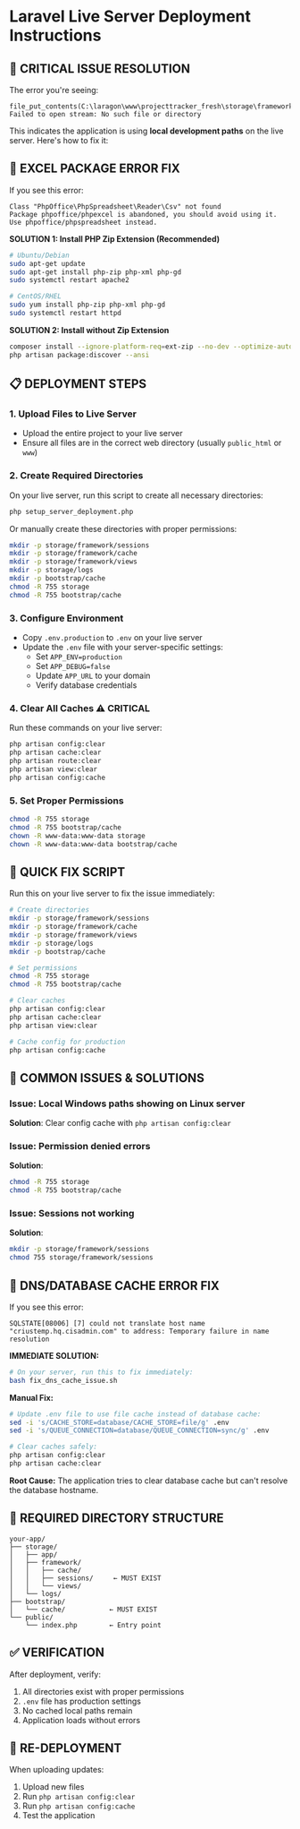 # Laravel Live Server Deployment Instructions

## 🚨 CRITICAL ISSUE RESOLUTION

The error you're seeing:
```
file_put_contents(C:\laragon\www\projecttracker_fresh\storage\framework/sessions/...): Failed to open stream: No such file or directory
```

This indicates the application is using **local development paths** on the live server. Here's how to fix it:

## 🚨 **EXCEL PACKAGE ERROR FIX**

If you see this error:
```
Class "PhpOffice\PhpSpreadsheet\Reader\Csv" not found
Package phpoffice/phpexcel is abandoned, you should avoid using it. Use phpoffice/phpspreadsheet instead.
```

**SOLUTION 1: Install PHP Zip Extension (Recommended)**
```bash
# Ubuntu/Debian
sudo apt-get update
sudo apt-get install php-zip php-xml php-gd
sudo systemctl restart apache2

# CentOS/RHEL
sudo yum install php-zip php-xml php-gd
sudo systemctl restart httpd
```

**SOLUTION 2: Install without Zip Extension**
```bash
composer install --ignore-platform-req=ext-zip --no-dev --optimize-autoloader
php artisan package:discover --ansi
```

## 📋 DEPLOYMENT STEPS

### 1. **Upload Files to Live Server**
- Upload the entire project to your live server
- Ensure all files are in the correct web directory (usually `public_html` or `www`)

### 2. **Create Required Directories**
On your live server, run this script to create all necessary directories:

```bash
php setup_server_deployment.php
```

Or manually create these directories with proper permissions:
```bash
mkdir -p storage/framework/sessions
mkdir -p storage/framework/cache
mkdir -p storage/framework/views
mkdir -p storage/logs
mkdir -p bootstrap/cache
chmod -R 755 storage
chmod -R 755 bootstrap/cache
```

### 3. **Configure Environment**
- Copy `.env.production` to `.env` on your live server
- Update the `.env` file with your server-specific settings:
  - Set `APP_ENV=production`
  - Set `APP_DEBUG=false`
  - Update `APP_URL` to your domain
  - Verify database credentials

### 4. **Clear All Caches** ⚠️ **CRITICAL**
Run these commands on your live server:
```bash
php artisan config:clear
php artisan cache:clear
php artisan route:clear
php artisan view:clear
php artisan config:cache
```

### 5. **Set Proper Permissions**
```bash
chmod -R 755 storage
chmod -R 755 bootstrap/cache
chown -R www-data:www-data storage
chown -R www-data:www-data bootstrap/cache
```

## 🔧 **QUICK FIX SCRIPT**

Run this on your live server to fix the issue immediately:

```bash
# Create directories
mkdir -p storage/framework/sessions
mkdir -p storage/framework/cache
mkdir -p storage/framework/views
mkdir -p storage/logs
mkdir -p bootstrap/cache

# Set permissions
chmod -R 755 storage
chmod -R 755 bootstrap/cache

# Clear caches
php artisan config:clear
php artisan cache:clear
php artisan view:clear

# Cache config for production
php artisan config:cache
```

## 🚨 **COMMON ISSUES & SOLUTIONS**

### Issue: Local Windows paths showing on Linux server
**Solution**: Clear config cache with `php artisan config:clear`

### Issue: Permission denied errors
**Solution**: 
```bash
chmod -R 755 storage
chmod -R 755 bootstrap/cache
```

### Issue: Sessions not working
**Solution**: 
```bash
mkdir -p storage/framework/sessions
chmod 755 storage/framework/sessions
```

## 🚨 **DNS/DATABASE CACHE ERROR FIX**

If you see this error:
```
SQLSTATE[08006] [7] could not translate host name "criustemp.hq.cisadmin.com" to address: Temporary failure in name resolution
```

**IMMEDIATE SOLUTION:**
```bash
# On your server, run this to fix immediately:
bash fix_dns_cache_issue.sh
```

**Manual Fix:**
```bash
# Update .env file to use file cache instead of database cache:
sed -i 's/CACHE_STORE=database/CACHE_STORE=file/g' .env
sed -i 's/QUEUE_CONNECTION=database/QUEUE_CONNECTION=sync/g' .env

# Clear caches safely:
php artisan config:clear
php artisan cache:clear
```

**Root Cause:** The application tries to clear database cache but can't resolve the database hostname.

## 📁 **REQUIRED DIRECTORY STRUCTURE**
```
your-app/
├── storage/
│   ├── app/
│   ├── framework/
│   │   ├── cache/
│   │   ├── sessions/     ← MUST EXIST
│   │   └── views/
│   └── logs/
├── bootstrap/
│   └── cache/           ← MUST EXIST
└── public/
    └── index.php        ← Entry point
```

## ✅ **VERIFICATION**

After deployment, verify:
1. All directories exist with proper permissions
2. `.env` file has production settings
3. No cached local paths remain
4. Application loads without errors

## 🔄 **RE-DEPLOYMENT**

When uploading updates:
1. Upload new files
2. Run `php artisan config:clear`
3. Run `php artisan config:cache`
4. Test the application
